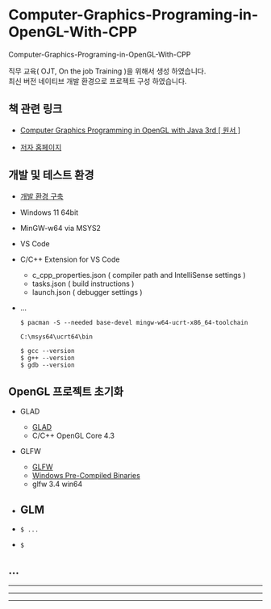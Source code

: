 # Computer-Graphics-Programing-in-OpenGL-With-CPP

Computer-Graphics-Programing-in-OpenGL-With-CPP  

직무 교육( OJT, On the job Training )을 위해서 생성 하였습니다.  
최신 버전 네이티브 개발 환경으로 프로젝트 구성 하였습니다.  


## 책 관련 링크  

- [Computer Graphics Programming in OpenGL with Java 3rd [ 원서 ]](https://www.aladin.co.kr/shop/wproduct.aspx?ItemId=279743863)  

- [저자 홈페이지](https://athena.ecs.csus.edu/~gordonvs/)  


## 개발 및 테스트 환경

- [개발 환경 구축](https://code.visualstudio.com/docs/cpp/config-mingw) 
- Windows 11 64bit
- MinGW-w64 via MSYS2
- VS Code
- C/C++ Extension for VS Code
  - c_cpp_properties.json ( compiler path and IntelliSense settings )  
  - tasks.json ( build instructions )  
  - launch.json ( debugger settings )
- ...


  ```
  $ pacman -S --needed base-devel mingw-w64-ucrt-x86_64-toolchain
  ```
  ```
  C:\msys64\ucrt64\bin
  ```
  ```
  $ gcc --version
  $ g++ --version
  $ gdb --version
  ```

## OpenGL 프로젝트 초기화

- GLAD
  - [GLAD](https://glad.dav1d.de/)  
  - C/C++ OpenGL Core 4.3

- GLFW
  - [GLFW](https://www.glfw.org/download.html)
  - [Windows Pre-Compiled Binaries](https://github.com/glfw/glfw/releases/download/3.4/glfw-3.4.bin.WIN64.zip)
  - glfw 3.4 win64

- GLM
  -  

- 
  ```
  $ ...
  ```
- 
  ```
  $   
  ```

## ...

---
---
---
